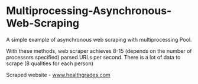 # Multiprocessing-Asynchronous-Web-Scraping
A simple example of asynchronous web scraping with multiprocessing Pool. 

With these methods, web scraper achieves 8-15 (depends on the number of processors specified) parsed URLs per second. There is a lot of data to scrape (8 qualities for each person) 

Scraped website - www.healthgrades.com

